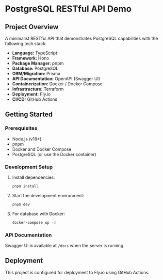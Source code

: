 # PostgreSQL RESTful API Demo

## Project Overview

A minimalist RESTful API that demonstrates PostgreSQL capabilities with the following tech stack:

- **Language:** TypeScript
- **Framework:** Hono
- **Package Manager:** pnpm
- **Database:** PostgreSQL
- **ORM/Migration:** Prisma
- **API Documentation:** OpenAPI (Swagger UI)
- **Containerization:** Docker / Docker Compose
- **Infrastructure:** Terraform
- **Deployment:** Fly.io
- **CI/CD:** GitHub Actions

## Getting Started

### Prerequisites

- Node.js (v18+)
- pnpm
- Docker and Docker Compose
- PostgreSQL (or use the Docker container)

### Development Setup

1. Install dependencies:
   ```bash
   pnpm install
   ```

2. Start the development environment:
   ```bash
   pnpm dev
   ```

3. For database with Docker:
   ```bash
   docker-compose up -d
   ```

### API Documentation

Swagger UI is available at `/docs` when the server is running.

## Deployment

This project is configured for deployment to Fly.io using GitHub Actions.
